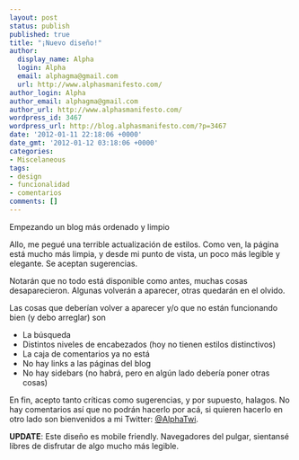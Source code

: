 ```yaml
---
layout: post
status: publish
published: true
title: "¡Nuevo diseño!"
author:
  display_name: Alpha
  login: Alpha
  email: alphagma@gmail.com
  url: http://www.alphasmanifesto.com/
author_login: Alpha
author_email: alphagma@gmail.com
author_url: http://www.alphasmanifesto.com/
wordpress_id: 3467
wordpress_url: http://blog.alphasmanifesto.com/?p=3467
date: '2012-01-11 22:18:06 +0000'
date_gmt: '2012-01-12 03:18:06 +0000'
categories:
- Miscelaneous
tags:
- design
- funcionalidad
- comentarios
comments: []
---
```


Empezando un blog más ordenado y limpio


Allo, me pegué una terrible actualización de estilos. Como ven, la página está mucho más limpia, y desde mi punto de vista, un poco más legible y elegante. Se aceptan sugerencias.

Notarán que no todo está disponible como antes, muchas cosas desaparecieron. Algunas volverán a aparecer, otras quedarán en el olvido.

Las cosas que deberían volver a aparecer y/o que no están funcionando bien (y debo arreglar) son

- La búsqueda
- Distintos niveles de encabezados (hoy no tienen estilos distinctivos)
- La caja de comentarios ya no está
- No hay links a las páginas del blog
- No hay sidebars (no habrá, pero en algún lado debería poner otras cosas)

En fin, acepto tanto críticas como sugerencias, y por supuesto, halagos. No hay comentarios así que no podrán hacerlo por acá, si quieren hacerlo en otro lado son bienvenidos a mi Twitter: [@AlphaTwi](https://twitter.com/#!/AlphaTwi).

**UPDATE**: Este diseño es mobile friendly. Navegadores del pulgar, sientansé libres de disfrutar de algo mucho más legible.
